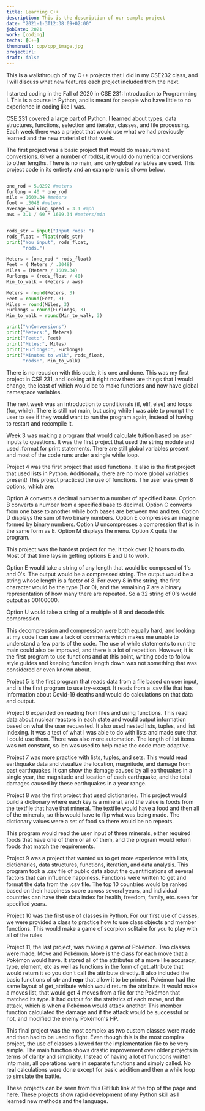 ```yaml
---
title: Learning C++
description: This is the description of our sample project
date: "2021-1-3T12:38:09+02:00"
jobDate: 2021
work: [coding]
techs: [C++]
thumbnail: cpp/cpp_image.jpg
projectUrl: 
draft: false
---
```

This is a walkthrough of my C++ projects that I did in 
my CSE232 class, and I will discuss what new features each 
project included from the next.



I started coding in the Fall of 2020 in CSE 231: Introduction 
to Programming I. This is a course in Python, and is meant for 
people who have little to no experience in coding like I was. 

CSE 231 covered a large part of Python. I learned about types, 
data structures, functions, selection and iterator, classes, and 
file processing. Each week there was a project that would use what 
we had previously learned and the new material of that week.

The first project was a basic project that would do measurement conversions. 
Given a number of rod(s), it would do numerical conversions to other lengths. 
There is no main, and only global variables are used. This project code in 
its entirety and an example run is shown below.



```python {.scroll}

one_rod = 5.0292 #meters
furlong = 40 * one_rod
mile = 1609.34 #meters
foot = .3048 #meters
average_walking_speed = 3.1 #mph
aws = 3.1 / 60 * 1609.34 #meters/min


rods_str = input("Input rods: ")
rods_float = float(rods_str)
print("You input", rods_float,
      "rods.")

Meters = (one_rod * rods_float)
Feet = ( Meters / .3048)
Miles = (Meters / 1609.34)
Furlongs = (rods_float / 40)
Min_to_walk = (Meters / aws)

Meters = round(Meters, 3)
Feet = round(Feet, 3)
Miles = round(Miles, 3)
Furlongs = round(Furlongs, 3)
Min_to_walk = round(Min_to_walk, 3)

print("\nConversions")
print("Meters:", Meters)
print("Feet:", Feet)
print("Miles:", Miles)
print("Furlongs:", Furlongs)
print("Minutes to walk", rods_float, 
      "rods:", Min_to_walk)

```


There is no recusion with this code, it is one and done. 
This was my first project in CSE 231, and looking at it right now 
there are things that I would change, the least of which 
would be to make functions and now have global namespace variables.

The next week was an introduction to conditionals (if, elif, else) 
and loops (for, while). There is still not main, but using while 
I was able to prompt the user to see if they would want to run the 
program again, instead of having to restart and recompile it. 

Week 3 was making a program that would calculate tuition based on 
user inputs to questions. It was the first project that used the string 
module and used .format for print statements. There are still global 
variables present and most of the code runs under a single while loop. 

Project 4 was the first project that used functions. It also is the first 
project that used lists in Python. Additionally, there are no more 
global variables present! This project practiced the use of functions.
The user was given 8 options, which are:

Option A converts a decimal number to a number of specified base.
Option B converts a number from a specified base to decimal.
Option C converts from one base to another while both bases are between
two and ten.
Option D displays the sum of two binary numbers.
Option E compresses an imagine formed by binary numbers. 
Option U uncompresses a compression that is in the same form as E. 
Option M displays the menu.
Option X quits the program.

This project was the hardest project for me; it took over 12 hours to do. 
Most of that time lays in getting options E and U to work. 

Option E would take a string of any length that would be composed of 1's 
and 0's. The output would be a compressed string. The output would be a string 
whose length is a factor of 8. For every 8 in the string, the first 
character would be the type (1 or 0), and the remaining 7 are a binary 
representation of how many there are repeated. So a 32 string of 0's would 
output as 00100000.

Option U would take a string of a multiple of 8 and decode this compression. 

This decompression and compression were both equally hard, and looking at 
my code I can see a lack of comments which makes me unable to understand 
a few parts of the code. The use of while statements to run the main could also 
be improved, and there is a lot of repetition. However, it is the first program 
to use functions and at this point, writing code to follow style guides and 
keeping function length down was not something that was considered or even 
known about. 

Project 5 is the first program that reads data from a file based on user input, 
and is the first program to use try-except. It reads from a .csv file that 
has information about Covid-19 deaths and would do calculations on that 
data and output.

Project 6 expanded on reading from files and using functions. This read data 
about nuclear reactors in each state and would output information based on 
what the user requested. It also used nested lists, tuples, and list indexing. 
It was a test of what I was able to do with lists and made sure that I could 
use them. There was also more automation. The length of list items was not 
constant, so len was used to help make the code more adaptive. 

Project 7 was more practice with lists, tuples, and sets. This would read 
earthquake data and visualize the location, magnitude, and damage from past 
earthquakes. It can show the damage caused by all earthquakes in a single year, 
the magnitude and location of each earthquake, and the total damages caused 
by these earthquakes in a year range. 

Project 8 was the first project that used dictionaries. This project would 
build a dictionary where each key is a mineral, and the value is foods 
from the textfile that have that mineral. The textfile would have a food 
and then all of the minerals, so this would have to flip what was being made.
The dictionary values were a set of food so there would be no repeats.

This program would read the user input of three minerals, either 
required foods that have one of them or all of them, and the program would 
return foods that match the requirements.

Project 9 was a project that wanted us to get more experience with lists, 
dictionaries, data structures, functions, iteration, and data analysis.
This program took a .csv file of public data about the quantifications of 
several factors that can influence happiness. Functions were written to 
get and format the data from the .csv file. The top 10 countries would be ranked 
based on their happiness score across several years, and individual 
countries can have their data index for health, freedom, family, etc. seen 
for specified years. 

Project 10 was the first use of classes in Python. For our first use of classes, 
we were provided a class to practice how to use class objects and member functions. 
This would make a game of scorpion solitaire for you to play with all of the rules

Project 11, the last project, was making a game of Pokémon. Two classes were made,
Move and Pokémon. Move is the class for each move that a Pokémon would have. 
It stored all of the attributes of a move like accuracy, type, element, etc as well as 
functions in the form of get_attribute that would return it so you don't call the attribute directly. 
It also included the basic functions of __str__ and __repr__ that allow it to be printed. 
Pokémon had the same layout of get_attribute which would return the attribute. It would make a 
moves list, that would get 4 moves from a file for the Pokémon that matched its type. It had output 
for the statistics of each move, and the attack, which is when a Pokémon would attack another.
This member function calculated the damage and if the attack would be successful or not, and 
modified the enemy Pokémon's HP. 

This final project was the most complex as two custom classes were made and then had to be used 
to fight. Even though this is the most complex project, the use of classes allowed for the 
implementation file to be very simple. The main function shows drastic improvement 
over older projects in terms of clarity and simplicity. Instead of having a lot of 
functions written into main, all operations were in separate functions and simply called. 
No real calculations were done except for basic addition and then a while loop to simulate 
the battle. 

These projects can be seen from this GitHub link at the top of the page and 
here. These projects show rapid development of my Python skill as I learned 
new methods and the language. 
